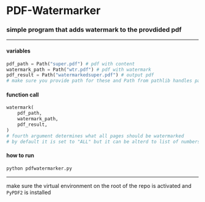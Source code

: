 # PDF-Watermarker
### simple program that adds watermark to the provdided pdf
---
#### variables
```python
pdf_path = Path("super.pdf") # pdf with content
watermark_path = Path("wtr.pdf") # pdf with watermark
pdf_result = Path("watermarkedsuper.pdf") # output pdf
# make sure you provide path for these and Path from pathlib handles paths
```
#### function call
```python
watermark(
    pdf_path,
    watermark_path,
    pdf_result,
)
# fourth argument determines what all pages should be watermarked 
# by default it is set to "ALL" but it can be alterd to list of numbers that acts as page_indices for watermarking
```

#### how to run 

```sh
python pdfwatermarker.py
```
---
make sure the virtual environment on the root of the repo is activated and `PyPDF2` is installed